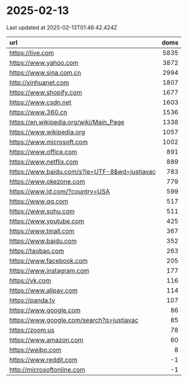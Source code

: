 # 2025-02-13

<!-- BEGIN -->
Last updated at 2025-02-13T01:46:42.424Z

url | doms
:- | -:
https://live.com | 5835
https://www.yahoo.com | 3872
https://www.sina.com.cn | 2994
http://xinhuanet.com | 1807
https://www.shopify.com | 1677
https://www.csdn.net | 1603
https://www.360.cn | 1536
https://en.wikipedia.org/wiki/Main_Page | 1338
https://www.wikipedia.org | 1057
https://www.microsoft.com | 1002
https://www.office.com | 891
https://www.netflix.com | 889
https://www.baidu.com/s?ie=UTF-8&wd=justjavac | 783
https://www.okezone.com | 779
https://www.jd.com/?country=USA | 599
https://www.qq.com | 517
https://www.sohu.com | 511
https://www.youtube.com | 425
https://www.tmall.com | 367
https://www.baidu.com | 352
https://taobao.com | 263
https://www.facebook.com | 205
https://www.instagram.com | 177
https://vk.com | 116
https://www.alipay.com | 114
https://panda.tv | 107
https://www.google.com | 86
https://www.google.com/search?q=justjavac | 85
https://zoom.us | 78
https://www.amazon.com | 60
https://weibo.com | 8
https://www.reddit.com | -1
http://microsoftonline.com | -1
<!-- END -->

